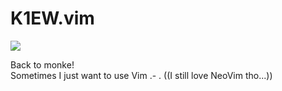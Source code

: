 # K1EW.vim

![](https://c.tenor.com/0LsDm4wO_PIAAAAd/tenor.gif)

Back to monke!<br>
Sometimes I just want to use Vim .-  . ((I still love NeoVim tho...))
